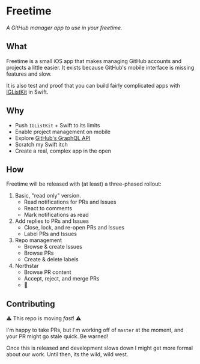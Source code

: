 # Freetime

_A GitHub manager app to use in your freetime._

## What

Freetime is a small iOS app that makes managing GitHub accounts and projects a little easier. It exists because GitHub's mobile interface is missing features and slow.

It is also test and proof that you can build fairly complicated apps with [IGListKit](https://github.com/Instagram/IGListKit) in Swift.

## Why

- Push `IGListKit` + Swift to its limits
- Enable project management on mobile
- Explore [GitHub's GraphQL API](https://developer.github.com/v4/)
- Scratch my Swift itch
- Create a real, complex app in the open

## How

Freetime will be released with (at least) a three-phased rollout:

1. Basic, "read only" version.
    - Read notifications for PRs and Issues
    - React to comments
    - Mark notifications as read
2. Add replies to PRs and Issues
    - Close, lock, and re-open PRs and Issues
    - Label PRs and Issues
3. Repo management
    - Browse & create Issues
    - Browse PRs
    - Create & delete labels
4. Northstar
    - Browse PR content
    - Accept, reject, and merge PRs
    - :rocket:

## Contributing

:warning: This repo is moving _fast_! :warning:

I'm happy to take PRs, but I'm working off of `master` at the moment, and your PR might go stale quick. Be warned!

Once this is released and development slows down I might get more formal about our work. Until then, its the wild, wild west.